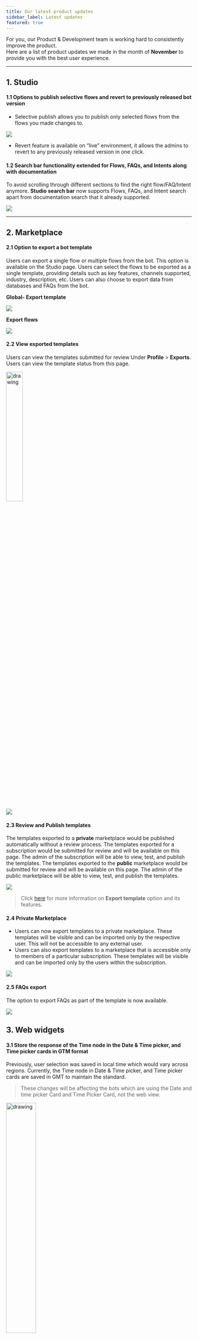 ```yaml
---
title: Our latest product updates
sidebar_label: Latest updates
featured: true
---
```


For you, our Product & Development team is working hard to consistently improve the product.  
Here are a list of product updates we made in the month of **November** to provide you with the best user experience. 

----



## 1. **Studio**

#### 1.1 Options to publish selective flows and revert to previously released bot version 

- Selective publish allows you to publish only selected flows from the flows you made changes to.

![](https://i.imgur.com/yzIAgM4.png)


- Revert feature is available on “live” environment, it allows the admins to revert to any previously released version in one click.


#### 1.2 Search bar functionality extended for Flows, FAQs, and Intents along with documentation

To avoid scrolling through different sections to find the right flow/FAQ/Intent anymore. **Studio search bar** now supports Flows, FAQs, and Intent search apart from documentation search that it already supported.

![](https://i.imgur.com/1fo4e0H.png)




-----

## 2. **Marketplace**

#### 2.1 Option to export a bot template

Users can export a single flow or multiple flows from the bot. This option is available on the Studio page. Users can select the flows to be exported as a single template, providing details such as key features, channels supported, industry, description, etc. Users can also choose to export data from databases and FAQs from the bot.  

**Global- Export template**   

**![](https://lh4.googleusercontent.com/MmELn-7AR6XphYoaokjDw_DULMz2nU00nIl-SgkX4hegq3cgaFFsgSqMOjzbAQeC3GeZe8EoH8seUARWv_ei_JRgPoZP8k6AWV_7svBrWteKkCcCdjgHpFzOtbuDXdLSToV_dBncIpj7MWOej5bMtMjvRR-wsc03HBoT2O9haprp00wqH-spxaOL1O-rhA)**

**Export flows**  

**![](https://lh5.googleusercontent.com/6EE_NW3HfTkpKR9jdlZHPYizUbjj89qvgtiDHag9ZtOode6lTW8GxU4id7UFjCUdA0XxxoAFgtEm3KSyuAhc9neACs6GbGRsFEi0J3UupvhkhXMul3Ey13duhzE6lRPnGRAGTaaMte8BNs4VRvS0UI_qYu54XbbyGw_AOsDnJmmVjqNTngMtYXbRm_t_FQ)**


#### 2.2 View exported templates
Users can view the templates submitted for review Under **Profile** > **Exports**. Users can view the template status from this page.

<img src="https://i.imgur.com/1KoEq8Y.png" alt="drawing" width="30%"/>



**![](https://lh6.googleusercontent.com/6wQcDM5UxEZJjEsSj8wNOlX9mCcWH6djRrfrUiTinT_vWXhfz_4hk8V5FdKYcj0WH4R13jUrW0vXx_Tc15OlOKw68dS4RGXHpBhNYRsCUsMQtuX4xX8HSd9V19rtyl8-jFXyz3k3g3uVB0GzUedcnjrEJDPIZ7aTBI0jRutATaLFybIK2dF5YsFW2sLlYQ)**

#### 2.3 Review and Publish templates

The templates exported to a **private** marketplace would be published automatically without a review process. The templates exported for a subscription would be submitted for review and will be available on this page. The admin of the subscription will be able to view, test, and publish the templates.
The templates exported to the **public** marketplace would be submitted for review and will be available on this page. The admin of the public marketplace will be able to view, test, and publish the templates.  


**![](https://lh6.googleusercontent.com/y3dqwQN4AZPdy1ohIZAbXFKo2JGNbLCP7UPB0Ndewikd8-Mxv437SfxT-npj7eQrin-UMhxztL9gYdZwQ0rtsa5NmFhjuw7baeofNMU7eTl-ZacrnshMVDQ-VlNbuR271nsGfsenCl2GL7ByjnK7ZPg8zhiv8PBa6Fihu4N3zvHhRZNGJTS3Sa6oQ8HkIg)**

> Click [here](https://docs.yellow.ai/docs/platform_concepts/studio/build/understandingflows/exportflow) for more information on **Export template** option and its features. 



#### 2.4 Private Marketplace

- Users can now export templates to a private marketplace. These templates will be visible and can be imported only by the respective user. This will not be accessible to any external user. 
- Users can also export templates to a marketplace that is accessible only to members of a particular subscription. These templates will be visible and can be imported only by the users within the subscription.  

**![](https://lh4.googleusercontent.com/avpnNdSausBQVsrH_NJNO277j3HdXPhY-kDHYeWwohbDM0QF3sB87j4vQZu2FiPLBwNHDyqvZeBrs7NA0LPBVGICJlrw2Rrbn_uEHSL_mmhLxPujtV1ySYGQLlnC32vuh9XABW23qptUhE7mrhsivu0hbLCyY2LX3Kk6caGGjMmPjjqkYYB_4NMeaCPojA)**

#### 2.5 FAQs export

The option to export FAQs as part of the template is now available.  

**![](https://lh6.googleusercontent.com/rGXUHjUkyXq1eAmM4qWYTRTnzAi1fEFDj5I-b35D7hWUBUXDA0_AV8GMGqSWKkfy2G2z7FQfuZhwQQ0q__0OI4-CqRTTNlfLWP3kJtbLjFt4ZnOYHIUbIK-WhRy8s9vqffPaFResM-o01pqbfGM5g3t4_GAkxbbUdBct3qmwC-cFv4W7tFw8J_eiAeT9Ng)**



## 3. **Web widgets**

#### 3.1 Store the response of the Time node in the Date & Time picker, and Time picker cards in GTM format

Previously, user selection was saved in local time which would vary across regions. Currently, the Time node in Date & Time picker, and Time picker cards are saved in GMT to maintain the standard.

> These changes will be affecting the bots which are using the Date and time picker Card and Time Picker Card, not the web view.


<img src="https://i.imgur.com/LQgxPFZ.png" alt="drawing" width="40%"/>

## 4. **Integrations**


#### 4.1 Live chat integrations are available on app.yellow.ai

The Live Chat Integrations can now be used on App bots, this allows app bots to leverage the same capabilities as cloud bots in terms of integrations supported. 
Click [here](https://docs.yellow.ai/docs/platform_concepts/appConfiguration/livechat-integration) to know how.

#### 4.2 Multiple live agent integrations within a single bot

You can now have multiple live chat services enabled. While using the [raise ticket node](https://docs.yellow.ai/docs/platform_concepts/studio/build/nodes/action-nodes/#17-raise-ticket), the bot developer has complete freedom to use any live chat service of choice (all the 3rd party Integrations that are enabled on yellow.ai platform will be available for live chat services).

#### 4.3 Zendesk Sunshine integration available on the cloud

Zendesk Sunshine Integration is now supported for executor-cloud bots. Click [here](https://docs.yellow.ai/docs/platform_concepts/appConfiguration/zendesk-sunshine/) to know more.

#### 4.4 Custom Live agent integration v2

 Custom Live Agent was enhanced with the following features:

1. Ticket queuing
2. Option to send the conversation that happened prior to connecting with the agent as a JSON file
3. Adding additional user information (name and email) while sending messages/media files from user to agent
4. A new field in the Raise ticket node for providing the group ID using which the ticket can be created and assigned to a specific group of agents

#### 4.5 Magento integration

Magento Integration is now available for use through GIF.

**![](https://lh6.googleusercontent.com/tYU1QP9F6AbHXkKVZtqeO7lGTUcsslQaHWuBL8AMAe7iacboqsNiQtHleMQEL6JtaQqN4AvlCuc-TwaOTNRkmVRU9fTLQazqVZ6ucKLzSmngqaaRjv7a8GrI3LVkVdiWpU-9tPm0AWu5bTauutXtdLOBGgzF1jae27MFO3TuCg_FKAEZEOqgIAIar9qB2g)**

#### 4.6 Sticky Agents for Salesforce Live chat

The sticky agent is a type of ticket assignment where the customers can connect to an agent, of their choice (agents they are familiar with/ have conversed with before). Salesforce Live chat is enabled with Sticky agents. 

#### 4.7 Automated the delivery report to WebEngage

Previously, the delivery event was sent to the bot and the bot developer was responsible for using the action node to send the event data to WebEngage. 
Currently, this process is automated to avoid any unintended bugs and failures by the users.

#### 4.8 Support for Nested Objects for Integration Action Nodes V2

Objects inside Objects are now supported for V2 Action Nodes. This was required for some integration(s).

#### 4.9 Added code coverage

Moving towards better code quality and assurance, boilerplate code coverage has been written for Integrations which will be extended through more test cases.


-----

Other updates coming soon!